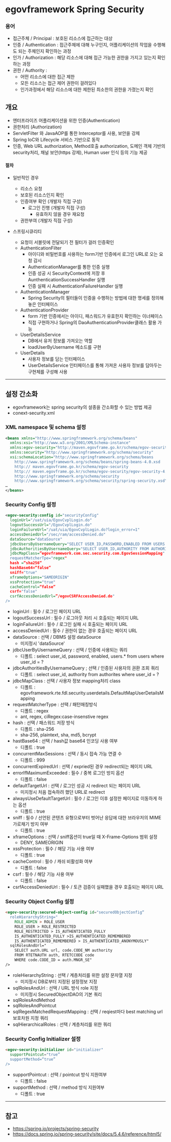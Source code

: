 # egovframework Spring Security
### 용어
- 접근주체 / Principal : 보호된 리소스에 접근하는 대상
- 인증 / Authentication : 접근주체에 대해 누구인지, 어플리케이션의 작업을 수행해도 되는 주체인지 확인하는 과정
- 인가 / Authorization : 해당 리소스에 대해 접근 가능한 권한을 가지고 있는지 확인하는 과정
- 권한 / Authority : 
  - 어떤 리소스에 대한 접근 제한
  - 모든 리소스는 접근 제어 권한이 걸려있다
  - 인가과정에서 해당 리소스에 대한 제한된 최소한의 권한을 가졌는지 확인

## 개요
- 엔터프라이즈 어플리케이션을 위한 인증(Authentication)
- 권한처리 (Authorization)
- ServletFilter 와 JavaAOP를 통한 Interceptor를 사용, 보안을 강제
- Spring IoC와 Lifecycle 서비스 기반으로 동작
- 인증, Web URL authorization, Method호출 authorization, 도메인 객체 기반의 security처리, 채널 보안(https 강제), Human user 인식 등의 기능 제공   

#### 절차
- 일반적인 경우
  - 리소스 요청
  - 보호된 리소스인지 확인
  - 인증여부 확인 (개발자 직접 구성)
    - 로그인 진행 (개발자 직접 구성)
      - 유효하지 않을 경우 재요청
  - 권한부여 (개발자 직접 구성)

- 스프링시큐리티
  - 요청이 서블릿에 전달되기 전 필터가 걸러 인증확인
  - AuthenticationFilter
    - 아이디와 비밀번호를 사용하는 form기반 인증에서 로그인 URL로 오는 요청 감시
    - AuthenticationManager를 통한 인증 실행
    - 인증 성공 시 SecurityContext에 저장 후 AunthenticationSuccessHandler 실행
    - 인증 실패 시 AuthenticationFailureHandler 실행
  - AuthenticationManager
    - Spring Security의 필터들이 인증을 수행하는 방법에 대한 명세를 정의해 놓은 인터페이스
  - AuthenticationProvider
    - form 기반 인증에서는 아이디, 패스워드가 유효한지 확인하는 이너페이스
    - 직접 구현하거나 Spring의 DaoAuthenticationProvider클래스 활용 가능
  - UserDetailsService
    - DB에서 유저 정보를 가져오는 역할
    - loadUserByUsername 메소드를 구현
  - UserDetails
    - 사용자 정보를 담는 인터페이스
    - UserDetailsService 인터페이스를 통해 가져온 사용자 정보를 담아두는 구현체를 구성해 사용   

***

## 설정 간소화
- egovframework는 spring security의 설종을 간소화할 수 있는 방법 제공   
- conext-security.xml

### XML namespace 및 schema 설정   

```xml
<beans xmlns="http://www.springframework.org/schema/beans"
  xmlns:xsi="http://www.w3.org/2001/XMLSchema-instance"
  xmlns:egov-security="http://maven.egovframe.go.kr/schema/egov-security"
  xmlns:security="http://www.springframework.org/schema/security"
  xsi:schemaLocation="http://www.springframework.org/schema/beans
    http://www.springframework.org/schema/beans/spring-beans-4.0.xsd
    http:// maven.egovframe.go.kr/schema/egov-security
    http:// maven.egovframe.go.kr/schema/egov-security/egov-security-4.0.0.xsd
    http://www.springframework.org/schema/security
    http://www.springframework.org/schema/security/spring-security.xsd">
…
</beans>
```

### Security Config 설정   

```xml
<egov-security:config id="securityConfig"
  loginUrl="/uat/uia/EgovCvplLogin.do"
  logoutSuccessUrl="/EgovCvplLogin.do"
  loginFailureUrl="/uat/uia/EgovCvplLogin.do?login_error=1"
  accessDeniedUrl="/sec/ram/accessDenied.do"
  dataSource="dataSource"
  jdbcUsersByUsernameQuery="SELECT USER_ID,PASSWORD,ENABLED FROM USERS WHERE USER_ID = ?"
  jdbcAuthoritiesByUsernameQuery="SELECT USER_ID,AUTHORITY FROM AUTHORITIES WHERE USER_ID = ?"
  jdbcMapClass=”egovframework.com.sec.security.com.EgovSessionMapping"
  requestMatcherTpe="regex"
  hash =“sha256“
  hashBase64=“false“
  sniff="true"
  xframeOptions="SAMEORIGIN"
  xssProtection="true"
  cacheControl=“false”
  csrf="false"
  csrfAccessDeniedUrl=”/egovCSRFAccessDenied.do"
/>
```

- loginUrl : 필수 / 로그인 페이지 URL
- logoutSuccessUrl : 필수 / 로그아웃 처리 시 호출되는 페이지 URL
- loginFailureUrl : 필수 / 로그인 실패 시 호출되는 페이지 URL
- accessDeniedUrl : 필수 / 권한이 없는 경우 호출되는 페이지 URL
- dataSource : 선택 / DBMS 설정 dataSource
  - 미지정시 'dataSource'
- jdbcUserByUsernameQuery : 선택 / 인증에 사용되는 쿼리
  - 디폴트 : select user_id, password, enabled, users.* from users where user_id = ?
- jdbcAuthoritiesByUsernameQuery ; 선택 / 인증된 사용자의 권환 조회 쿼리
  - 디폴트 : select user_id, authority from authorites where user_id = ?
- jdbcMapClass : 선택 / 사용자 정보 mapping처리 class
  - 디폴트 : egovframework.rte.fdl.security.userdetails.DefaultMapUserDetailsMapping
- requestMatcherType : 선택 / 패턴매칭방식
  - 디폴트 : regex
  - ant, regex, ciRegex:case-insenstive regex
- hash : 선택 / 패스워드 저장 방식
  - 디폴트 : sha-256
  - sha-256, plaintext, sha, md5, bcrypt
- hastBase64 : 선택 / hash값 base64 인코딩 사용 여부
  - 디폴트 : true
- concurrentMaxSessions : 선택 / 동시 접속 가능 연결 수
  - 디폴트 : 999
- concurrentExpiredUrl : 선택 / expried된 경우 redirect되는 페이지 URL
- errorIfMaximumExceeded : 필수 / 중복 로그인 방지 옵션
  - 디폴트 : false
- defaultTargetUrl : 선택 / 로그인 성공 시 redirect 되는 페이지 URL
  - 미지정시 처음 접속하려 했던 URL로 redirect
- alwaysUseDefaultTargetUrl : 필수 / 로그인 이후 설정한 페이지로 이동하게 하는 옵션
  - 디폴트 : true
- sniff : 필수 / 선언된 콘텐츠 유형으로부터 벗어난 응답에 대한 브라우저의 MIME 가로채기 방지 여부
  - 디폴트 : true
- xframeOptions : 선택 / sniff옵션이 true일 때 X-Frame-Options 범위 설정
  - DENY, SAMEORIGIN
- xssProtection : 필수 / 해당 기능 사용 여부
  - 디폴트 : true
- cacheControl : 필수 / 캐쉬 비활성화 여부
  - 디폴트 : false
- csrf : 필수 / 해당 기능 사용 여부
  - 디폴트 : false
- csrfAccessDeniedUrl : 필수 / 토큰 검증이 실패했을 경우 호출되는 페이지 URL

### Security Object Config 설정   

```html
<egov-security:secured-object-config id="securedObjectConfig“
  roleHierarchyString="
    ROLE_ADMIN > ROLE_USER
    ROLE_USER > ROLE_RESTRICTED
    ROLE_RESTRICTED > IS_AUTHENTICATED_FULLY
    IS_AUTHENTICATED_FULLY >IS_AUTHENTICATED_REMEMBERED
    IS_AUTHENTICATED_REMEMBERED > IS_AUTHENTICATED_ANONYMOUSLY"
  sqlRolesAndUrl="
    SELECT auth.URL url, code.CODE_NM authority
    FROM RTETNAUTH auth, RTETCCODE code
    WHERE code.CODE_ID = auth.MNGR_SE"
/>
```

- roleHierarchyString : 선택 / 계층처리를 위한 설정 문자열 지정
  - 미지정시 DB로부터 지정된 설정정보 지정
- sqlRolesAndUrl : 선택 / URL 방식 role 지정
  - 미지정시 SecuredObjectDAO의 기본 쿼리
- sqlRolesAndMethod
- sqlRolesAndPointcut
- sqlRegexMatchedRequestMapping : 선택 / reqiest마다 best matching url 보호차원 지정 쿼리
- sqlHierarchicalRoles : 선택 / 계층처리를 위한 쿼리   

### Security Config Initializer 설정   

```html
<egov-security:initializer id="initializer"
  supportPointcut="true”
  supportMethod=“true”
/>
```

- supportPointcut : 선택 / pointcut 방식 지원여부
  - 디폴트 : false
- supportMethod : 선택 / method 방식 지원여부
  - 디폴트 : true   

***

## 참고
- https://spring.io/projects/spring-security
- https://docs.spring.io/spring-security/site/docs/5.4.6/reference/html5/

